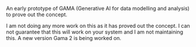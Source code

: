 An early prototype of GAMA (Generative AI for data modelling and analysis) to prove out the concept.

I am not doing any more work on this as it has proved out the concept. I can not guarantee that this will work on your system and I am not maintaining this. A new version Gama 2 is being worked on.
